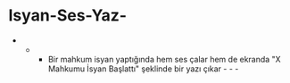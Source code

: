 # Isyan-Ses-Yaz-
- - - Bir mahkum isyan yaptığında hem ses çalar hem de ekranda "X Mahkumu İsyan Başlattı" şeklinde bir yazı çıkar - - -
